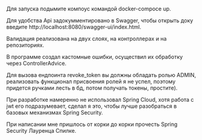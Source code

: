 Для запуска подымите компоус командой docker-compoce up.

Для удобства Api задокумментировано в Swagger, чтобы открыть доку введите http://localhost:8080/swagger-ui/index.html.

Валидация реализована на двух слоях, на контроллерах и на репозиториях.

В программе создал кастомные ошибки, осуществил их обработку через ControllerAdvice.

Для вызова ендпоинта revoke_token вы должны обладать ролью ADMIN, реализовать функционал присвоения ролей я не успел, поэтому придется ручками лесть в бд, потом получать токены, простите).

При разработке намеренно не использовал Spring Cloud, хотя работа с jwt его подразумевает, сделал я это, чтобы лучше разобраться в базовых механизмах Spring Security.

При написании мне пришлось от корки до корки прочесть Spring Security Лауренца Спилке.
